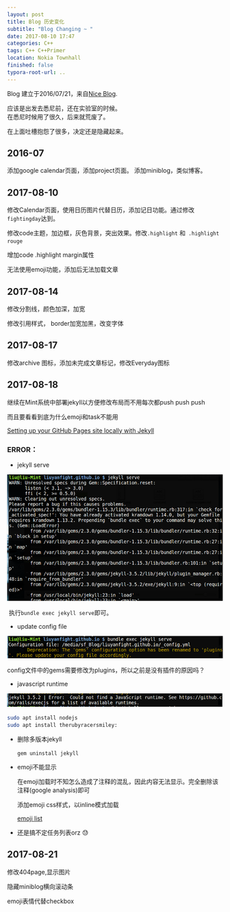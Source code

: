 ```yaml
---
layout: post
title: Blog 历史变化
subtitle: "Blog Changing ~ "
date: 2017-08-10 17:47
categories: C++ 
tags: C++ C++Primer
location: Nokia Townhall
finished: false
typora-root-url: ..
---
```


Blog 建立于2016/07/21，来自[Nice Blog](https://github.com/itisbenjamin/Nice_Blog).

应该是出发去悉尼前，还在实验室的时候。  
在悉尼时候用了很久，后来就荒废了。

在上面吐槽抱怨了很多，决定还是隐藏起来。

## 2016-07

添加google calendar页面，添加project页面。
添加miniblog，类似博客。

## 2017-08-10

修改Calendar页面，使用日历图片代替日历，添加记日功能。通过修改`fightingday`达到。

修改code主题，加边框，灰色背景，突出效果。修改`.highlight` 和` .highlight rouge`

增加code .highlight margin属性

无法使用emoji功能，添加后无法加载文章

## 2017-08-14
修改分割线，颜色加深，加宽

修改引用样式， border加宽加黑，改变字体

## 2017-08-17
修改archive 图标，添加未完成文章标记，修改Everyday图标

## 2017-08-18

继续在Mint系统中部署jekyll以方便修改布局而不用每次都push push push

而且要看看到底为什么emoji和task不能用

[Setting up your GitHub Pages site locally with Jekyll](https://help.github.com/articles/setting-up-your-github-pages-site-locally-with-jekyll/)

### ERROR：

- jekyll serve

![2017-08-18_145908](/img/blog/20170809/2017-08-18_145908.png)

​	执行`bundle exec jekyll serve`即可。

- update config file

![2017-08-18_150232](/img/blog/20170809/2017-08-18_150232.png)

​	config文件中的gems需要修改为plugins，所以之前是没有插件的原因吗？

- javascript runtime

![2017-08-18_150728](/img/blog/20170809/2017-08-18_150728.png)

```sh
sudo apt install nodejs
sudo apt install therubyracersmiley:
```

- 删除多版本jekyll

  `gem uninstall jekyll`

- emoji不能显示

  在emoji加载时不知怎么造成了注释的混乱，因此内容无法显示。完全删除该注释(google analysis)即可

  添加emoji css样式，以inline模式加载

  [emoji list](https://www.webpagefx.com/tools/emoji-cheat-sheet/)

- 还是搞不定任务列表orz :sweat:

## 2017-08-21

修改404page,显示图片

隐藏miniblog横向滚动条

emoji表情代替checkbox



